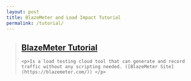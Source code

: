 ```yaml
---
layout: post
title: BlazeMeter and Load Impact Tutorial
permalink: /tutorial/
---
```


<blockquote>
    <h2><a href="/blazemeter">BlazeMeter Tutorial</a></h2>
    
    <p>Is a load testing cloud tool that can generate and record traffic without any scripting needed. ([BlazeMeter Site](https://blazemeter.com/)) </p>

</blockquote>

